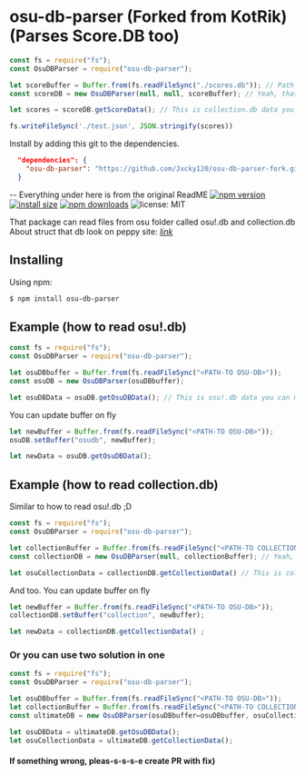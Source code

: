 # osu-db-parser (Forked from KotRik) (Parses Score.DB too)

```js
const fs = require("fs");
const OsuDBParser = require("osu-db-parser");

let scoreBuffer = Buffer.from(fs.readFileSync("./scores.db")); // Path to Scores.db
const scoreDB = new OsuDBParser(null, null, scoreBuffer); // Yeah, that's okay (No it's not)

let scores = scoreDB.getScoreData(); // This is collection.db data you can make with this all that you want.

fs.writeFileSync('./test.json', JSON.stringify(scores))
```

Install by adding this git to the dependencies. 
```json
  "dependencies": {
    "osu-db-parser": "https://github.com/Jxcky120/osu-db-parser-fork.git",
  }
```

-- Everything under here is from the original ReadME
[![npm version](https://img.shields.io/npm/v/osu-db-parser)](https://www.npmjs.org/package/osu-db-parser)
[![install size](https://packagephobia.now.sh/badge?p=osu-db-parser)](https://packagephobia.now.sh/result?p=osu-db-parser)
[![npm downloads](https://img.shields.io/npm/dm/osu-db-parser.svg)](http://npm-stat.com/charts.html?package=osu-db-parser)
![license: MIT](https://img.shields.io/badge/License-MIT-blue.svg)

That package can read files from osu folder called osu!.db and collection.db
About struct that db look on peppy site: [*link*](https://osu.ppy.sh/help/wiki/osu!_File_Formats/Db_%28file_format%29)

## Installing
Using npm:

```bash
$ npm install osu-db-parser
```
## Example (how to read osu!.db)

```js
const fs = require("fs");
const OsuDBParser = require("osu-db-parser");

let osuDBbuffer = Buffer.from(fs.readFileSync("<PATH-TO OSU-DB>"));
const osuDB = new OsuDBParser(osuDBbuffer);

let osuDBData = osuDB.getOsuDBData(); // This is osu!.db data you can make with this all that you want.
```

You can update buffer on fly
```js
let newBuffer = Buffer.from(fs.readFileSync("<PATH-TO OSU-DB>"));
osuDB.setBuffer("osudb", newBuffer);

let newData = osuDB.getOsuDBData();
```

## Example (how to read collection.db)
Similar to how to read osu!.db ;D

```js
const fs = require("fs");
const OsuDBParser = require("osu-db-parser");

let collectionBuffer = Buffer.from(fs.readFileSync("<PATH-TO COLLECTION-DB>"));
const collectionDB = new OsuDBParser(null, collectionBuffer); // Yeah, that's okay

let osuCollectionData = collectionDB.getCollectionData() // This is collection.db data you can make with this all that you want.
```

And too. You can update buffer on fly
```js
let newBuffer = Buffer.from(fs.readFileSync("<PATH-TO OSU-DB>"));
collectionDB.setBuffer("collection", newBuffer);

let newData = collectionDB.getCollectionData() ;
```

### Or you can use two solution in one

```js
const fs = require("fs");
const OsuDBParser = require("osu-db-parser");

let osuDBbuffer = Buffer.from(fs.readFileSync("<PATH-TO OSU-DB>"));
let collectionBuffer = Buffer.from(fs.readFileSync("<PATH-TO COLLECTION-DB>"));
const ultimateDB = new OsuDBParser(osuDBbuffer=osuDBbuffer, osuCollectionBuffer=collectionBuffer);

let osuDBData = ultimateDB.getOsuDBData();
let osuCollectionData = ultimateDB.getCollectionData();

```

#### If something wrong, pleas-s-s-s-e create PR with fix)
